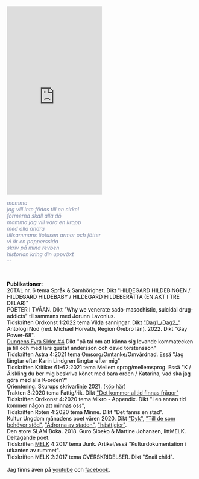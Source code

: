 

<iframe width="50%" height="500" scrolling="no" frameborder="no" allow="autoplay" src="https://w.soundcloud.com/player/?url=https%3A//api.soundcloud.com/users/246800466&color=%23ff5500&auto_play=false&hide_related=false&show_comments=true&show_user=true&show_reposts=false&show_teaser=true&visual=true" class= "right"></iframe>

<span style="color: rgb(131, 141, 168)">

<i>mamma<br>
jag vill inte födas till en cirkel<br>
formerna skall alla dö<br>
mamma jag vill vara en kropp<br>
med alla andra<br>
tillsammans tiotusen armar och fötter<br>
vi är en papperssida<br>
skriv på mina revben<br>
historian kring din uppväxt<br>
    --<br></i>
</span>

<br>
<span style="color: rgb(0, 1, 0)">

<b>Publikationer:<br></b>
</span>
20TAL nr. 6 tema Språk & Samhörighet. Dikt "HILDEGARD HILDEBINGEN / HILDEGARD HILDEBABY / HILDEGARD HILDEBERÄTTA (EN AKT I TRE DELAR)" <br>
POETER I TVÅAN. Dikt "Why we venerate sado-masochistic, suicidal drug-addicts" tillsammans med Jorunn Lavonius.<br>
Tidskriften Ordkonst 1:2022 tema Vilda sanningar. Dikt ["Dag1\_/Dag2\_"](https://ordkonst.nu/text/?author=Ordkonst?text=R%C3%A4ttelse:+Dag1_/Dag2_+av+Frej+Haar) <br>
Antologi Nod (red. Michael Horvath, Region Örebro län). 2022. Dikt "Gay Power-68".<br>
[Dungens Fyra Sidor #4](https://textdungen.com/2022/01/15/dungens-fyra-sidor-4/) Dikt "på tal om att känna sig levande kommatecken ja till och med lars gustaf andersson och david torstensson"<br>
Tidskriften Astra 4:2021 tema Omsorg/Omtanke/Omvårdnad. Essä "Jag längtar efter Karin Lindgren längtar efter mig"<br>
Tidskriften Kritiker 61-62:2021 tema Mellem sprog/mellemsprog. Essä "K / Älskling du ber mig beskriva könet med bara orden / Katarina, vad ska jag göra med alla K-orden?"<br>
Orientering. Skurups skrivarlinje 2021. [(köp här)](https://www.bokus.com/bok/9789198396041/orientering-skurups-skrivarlinje-2021/?utm_campaign=boktugg.se&utm_medium=Tradedoubler%20CPC&utm_source=tradedoubler)<br>
Trakten 3:2020 tema Fattig/rik. Dikt ["Det kommer alltid finnas frågor"](https://trakten.nu/tavling-fattig-rik/det-kommer-alltid-finnas-fragor/)<br>
Tidskriften Ordkonst 4:2020 tema Mikro - Appendix. Dikt "I en annan tid kommer någon att minnas oss",<br>
Tidskriften Roten 4:2020 tema Minne. Dikt "Det fanns en stad".<br>
Kultur Ungdom månadens poet våren 2020. Dikt ["Dyk"](https://www.kulturungdom.se/genre/text/353-poesi-dyk), ["Till de som behöver stöd"](https://www.kulturungdom.se/genre/text/360-poesi-till-de-som-behover-stod), ["Ådrorna av staden"](https://www.kulturungdom.se/genre/text/365-poesi-adrorna-av-staden), ["hästtjejer"](https://www.kulturungdom.se/genre/text/345-poesi-hasttjejer).<br>
Den store SLAM!Boka. 2018. Guro Sibeko & Martine Johansen, littMELK. Deltagande poet.<br>
Tidskriften [MELK](https://www.melkmag.com/tidsskriftet.html) 4:2017 tema Junk. Artikel/essä "Kulturdokumentation i utkanten av rummet".<br>
Tidskriften MELK 2:2017 tema OVERSKRIDELSER. Dikt "Snail child".<br>
<br>
<span style="color: rgb(0, 1, 0)">
Jag finns även på [youtube](https://www.youtube.com/channel/UC2s2s3xzblnpZvomksmn-lA) och [facebook](https://www.facebook.com/frejhaarpoetry/).
</span>


